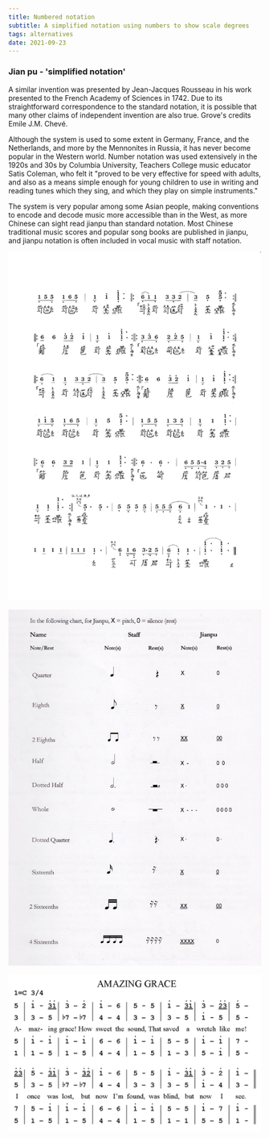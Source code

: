 ```yaml
---
title: Numbered notation
subtitle: A simplified notation using numbers to show scale degrees
tags: alternatives
date: 2021-09-23
---
```


### Jian pu - 'simplified notation' 

A similar invention was presented by Jean-Jacques Rousseau in his work presented to the French Academy of Sciences in 1742. Due to its straightforward correspondence to the standard notation, it is possible that many other claims of independent invention are also true. Grove's credits Emile J.M. Chevé.

Although the system is used to some extent in Germany, France, and the Netherlands, and more by the Mennonites in Russia, it has never become popular in the Western world. Number notation was used extensively in the 1920s and 30s by Columbia University, Teachers College music educator Satis Coleman, who felt it "proved to be very effective for speed with adults, and also as a means simple enough for young children to use in writing and reading tunes which they sing, and which they play on simple instruments."

The system is very popular among some Asian people, making conventions to encode and decode music more accessible than in the West, as more Chinese can sight read jianpu than standard notation. Most Chinese traditional music scores and popular song books are published in jianpu, and jianpu notation is often included in vocal music with staff notation. 

![](./china.jpg)

![](./jianpu.jpg)

<youtube-embed video="TyB1efr8nGY" />

![](./AmazingGraceNumberedMusicalNotation.png)